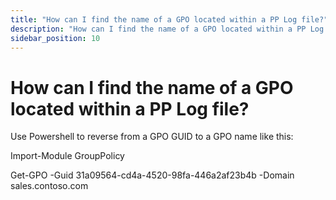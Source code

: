 ```yaml
---
title: "How can I find the name of a GPO located within a PP Log file?"
description: "How can I find the name of a GPO located within a PP Log file?"
sidebar_position: 10
---
```


# How can I find the name of a GPO located within a PP Log file?

Use Powershell to reverse from a GPO GUID to a GPO name like this:

Import-Module GroupPolicy

Get-GPO -Guid 31a09564-cd4a-4520-98fa-446a2af23b4b -Domain sales.contoso.com
